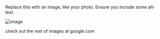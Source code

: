 Replace this with an image, like your photo. Ensure you include some alt-text.

![image](https://user-images.githubusercontent.com/94157594/142175355-0e11ecc8-b055-4859-a9c9-fec9bccc2be9.png)

check out the rest of images at google.com
